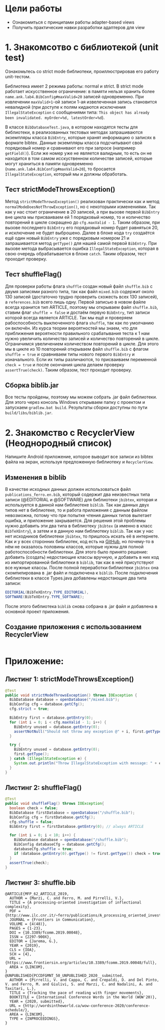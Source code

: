# Цели работы

- Ознакомиться с принципами работы adapter-based views
- Получить практические навки разработки адаптеров для view

# 1. Знакомсотво с библиотекой (unit test)

Ознакомьтесь со strict mode библиотеки, проиллюстрировав его работу unit-тестом.

Библиотека имеет 2 режима работы: normal и strict. В strict mode работает искусственное ограничение: в памяти нельзя хранить более `name.ank.lab4.BibConfig#maxValid=20` записей одновременно. При извлечении `maxValid+1`-ой записи 1-ая извелеченная запись становится невалидной (при доступе к полям кидаются исключения `IllegalStateException` с сообщениями типа: `This object has already been invalidated. myOrder=%d, latestOrder=%d`).

В классе `BibDatabaseTest.java`, в котором находятся тесты для библиотеки, в реализованных тестовых методах запрашиваются экземпляры класса `BibEntry`, которые хранят информацию о записях в формате bibtex. Данные экземпляры класса подсчитывают свой порядковый номер и сравнивают его при запросе (например `getField()`). Если же номер уже не является валидным, то есть он не находится в том самом исскуственном количестве записей, которые могут храниться в памяти одновременно (`name.ank.lab4.BibConfig#maxValid=20`), то бросается `IllegalStateException`, который мы и должны обработать.

## Тест strictModeThrowsException()

Метод `strictModeThrowsException()` реализован практически как и метод `normalModeDoesNotThrowException()`, но с некоторыми изменениями. Так как у нас стоит ограничение в 20 записей, а при вызове первой `BibEntry` вне цикла мы присваиваем ей 1 порядковый номер, то и количество повторений в цикле сокращено до `cfg.maxValid - 1`.  Таким образом, при вызове последнего `BibEntry` его порядковый номер будет равняться 20, и исключение не будет выброшено. Далее в блоке кода `try` создаётся ещё один новый `BibEntry` уже с порядковым номером 21 и запрашивается метод `getType()` для нашей самой первой `BibEntry`. При вызове метода выбрасывается ошибка `IllegalStateException`, которая в свою очередь обрабатывается в блоке `catch`. Таким образом, тест проходит проверку.

## Тест shuffleFlag()

Для проверки работы флага `shuffle` создан новый файл `shuffle.bib` с двумя записями разного типа, так как файл `mixed.bib` содержит около 130 записей (достаточно трудно проверить схожесть всех 130 записей), а `references.bib` всего лишь одну. Первой записью в новом файле всегда хранится тип ARTICLE, поэтому мы открываем файл `shuffle.bib`, ставим флаг `shuffle = false` и достаём первую `BibEntry`, тип записи которой всегда является ARTICLE. Так мы ещё и проверяем рабоспособность выключенного флага `shuffle`, так как по умолчанию он включён. Из курса теории вероятностей мы знаем, что для приближения вероятности правильного срабатывания теста к 1 нам нужно увеличить количество записей и количество повторений в цикле. Ограничимся увеличением количеством повторений в цикле. Для этого мы в цикле из 10 повторений открываем файл `shuffle.bib` с флагом `shuffle = true` и сравниваем типы нового первого `BibEntry` и изначального. Если их типы различаются, то присваиваем переменной `check = true` и после окончания цикла делаем проверку `assertTrue(check)`. Таким образом, тест проходит проверку.

## Сборка biblib.jar

Все тесты пройдены, поэтому мы можем собрать .jar файл библиотеки. Для этого через консоль Windows открываем папку с проектом и запускаем `gradlew.bat build`. Результаты сборки доступны по пути `build/libs/biblib.jar`.

# 2. Знакомство с RecyclerView (Неоднородный список)

Напишите Android приложение, которое выводит все записи из bibtex файла на экран, используя предложенную библиотеку и `RecyclerView`.

## Изменения в biblib

В качестве исходных данных должен использоваться файл `publications_ferro.en.bib`, который содержит два неизвестных типа записи (@EDITORIAL и @SOFTWARE) для библиотеки `jbibtex`, которая и используется в данной нам библиотеке `biblib`. Так как данных двух типов нет в библиотеке, то и работа приложения с данным файлом невозможна, потому что при попытке чтения данных типов вылетает ошибка, и приложение закрывается. Для решения этой проблемы нужно добавить эти два типа в библиотеку `jbibtex` (а именно в класс `BibTeXEntry`), а затем и в данную нам библиотеку `biblib`.  Так как у нас нет исходников библиотеки `jbibtex`, то пришлось искать её в интернете. Как и у всех сторонних библиотек, код есть на [GitHub](https://github.com/jbibtex/jbibtex), но почему-то в нём не оказалось половины классов, которые нужны для полной работоспособности библиотеки. Для этого было принято решение: добавить (создать) недостающие классы вручную, и добавить в них код из импортированной библиотеки в `biblib`, так как в ней присутствуют все нужные классы. После полной переработки библиотеки `jbibtex` она скомпилирована в .jar файл и подключена к `biblib`. После подключения библиотеки в классе Types.java добавлены недостающие два типа записи:

```java
EDITORIAL(BibTeXEntry.TYPE_EDITORIAL),
SOFTWARE(BibTeXEntry.TYPE_SOFTWARE);
```

После этого библиотека `biblib` снова собрана в .jar файл и добавлена в основной проект приложения.

## Создание приложения с использованием RecyclerView

![]()

# Приложение:

## Листинг 1: strictModeThrowsException()

```java
@Test
public void strictModeThrowsException() throws IOException {
  BibDatabase database = openDatabase("/mixed.bib");
  BibConfig cfg = database.getCfg();
  cfg.strict = true;

  BibEntry first = database.getEntry(0);
  for (int i = 0; i < cfg.maxValid - 1; i++) {
    BibEntry unused = database.getEntry(0);
    assertNotNull("Should not throw any exception @" + i, first.getType());
  }

  try {
    BibEntry unused = database.getEntry(0);
    first.getType();
  } catch (IllegalStateException e) {
    System.out.println("Throw IllegalStateException with message: " + e.getMessage());
  }
}
```

## Листинг 2: shuffleFlag()

```java
@Test
public void shuffleFlag() throws IOException{
  boolean check = false;
  BibDatabase firstDatabase = openDatabase("/shuffle.bib");
  BibConfig cfg = firstDatabase.getCfg();
  cfg.shuffle = false;
  BibEntry first = firstDatabase.getEntry(0); // always ARTICLE

  for (int i = 0; i < 10; i++) {
    BibDatabase database = openDatabase("/shuffle.bib");
    BibConfig databaseCfg = database.getCfg();
    databaseCfg.shuffle = true;
    if (database.getEntry(0).getType() != first.getType()) check = true;
  }
  assertTrue(check);
}
```

## Листинг 3: shuffle.bib

```
@ARTICLE{MFP_62_ARTICLE_2019,
  AUTHOR = {Marzi, C. and Ferro, M. and Pirrelli, V.},
  TITLE = {A processing-oriented investigation of inflectional complexity},
  PDF = {http://www.ilc.cnr.it/~ferro/publications/A_processing_oriented_investigation_of_inflectional_complexity.pdf},
  JOURNAL = {Frontiers in Communication},
  VOLUME = {4(48)},
  PAGES = {1-23},
  DOI = {10.3389/fcomm.2019.00048},
  ISSN = {2297-900X},
  EDITOR = {Jarema, G.},
  YEAR = {2019},
  CLS = {IOA},
  SCH = {4},
  URL = {https://www.frontiersin.org/articles/10.3389/fcomm.2019.00048/full},
  AREA = {LINCOM},
}
@UNPUBLISHED{PCCDFGMNT_50_UNPUBLISHED_2020__submitted,
  AUTHOR = {Pirrelli, V. and Cappa, C. and Crepaldi, D. and Del Pinto, V. and Ferro, M. and Giulivi, S. and Marzi, C. and Nadalini, A. and Taxitari, L.},
  TITLE = {Tracking the pace of reading with finger movements},
  BOOKTITLE = {International Conference Words in the World (WOW'20)},
  YEAR = {2020, submitted},
  URL = {http://wordsintheworld.ca/wow-conference-2020/conference-schedule/},
  AREA = {LINCOM},
  TYPE = {INPROCEEDINGS},
}
```